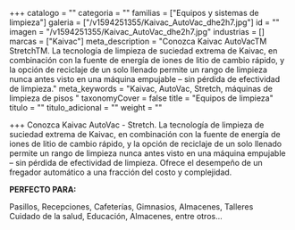 +++
catalogo = ""
categoria = ""
familias = ["Equipos y sistemas de limpieza"]
galeria = ["/v1594251355/Kaivac_AutoVac_dhe2h7.jpg"]
id = ""
imagen = "/v1594251355/Kaivac_AutoVac_dhe2h7.jpg"
industrias = []
marcas = ["Kaivac"]
meta_description = "Conozca Kaivac AutoVacTM StretchTM. La tecnología de limpieza de suciedad extrema de Kaivac, en combinación con la fuente de energía de iones de litio de cambio rápido, y la opción de reciclaje de un solo llenado permite un rango de limpieza nunca antes visto en una máquina empujable – sin pérdida de efectividad de limpieza."
meta_keywords = "Kaivac, AutoVac, Stretch, máquinas de limpieza de pisos "
taxonomyCover = false
title = "Equipos de limpieza"
titulo = ""
titulo_adicional = ""
weight = ""

+++
Conozca Kaivac AutoVac - Stretch. La tecnología de limpieza de suciedad extrema de Kaivac, en combinación con la fuente de energía de iones de litio de cambio rápido, y la opción de reciclaje de un solo llenado permite un rango de limpieza nunca antes visto en una máquina empujable – sin pérdida de efectividad de limpieza. Ofrece el desempeño de un fregador automático a una fracción del costo y complejidad.

**PERFECTO PARA:**

Pasillos, Recepciones, Cafeterías, Gimnasios, Almacenes, Talleres  
Cuidado de la salud, Educación, Almacenes, entre otros...